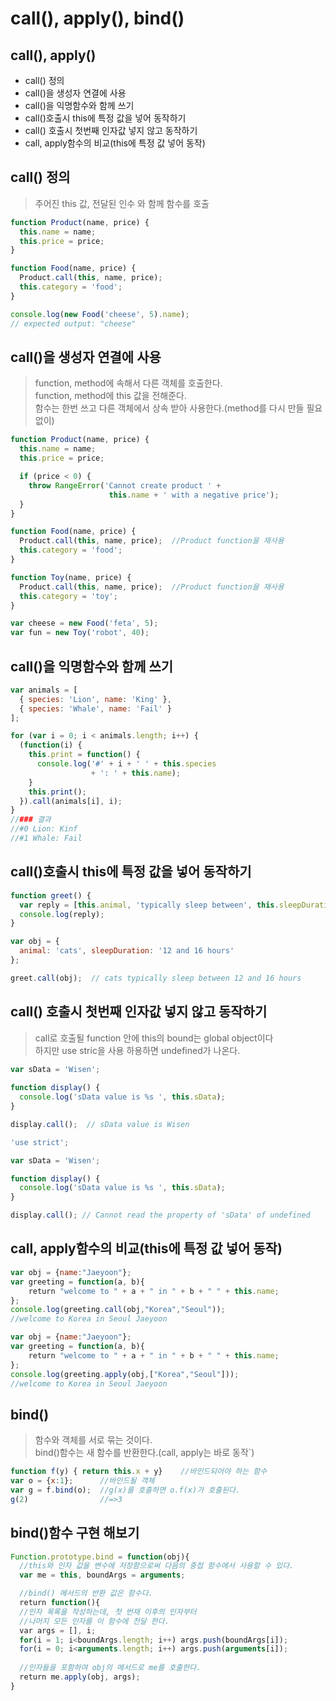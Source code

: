 # call(), apply(), bind()


## call(), apply()
* call() 정의
* call()을 생성자 연결에 사용
* call()을 익명함수와 함께 쓰기 
* call()호출시 this에 특정 값을 넣어 동작하기
* call() 호출시 첫번째 인자값 넣지 않고 동작하기 
* call, apply함수의 비교(this에 특정 값 넣어 동작)



## call() 정의
> 주어진 this 값, 전달된 인수 와 함께 함수를 호출

```js
function Product(name, price) {
  this.name = name;
  this.price = price;
}

function Food(name, price) {
  Product.call(this, name, price);
  this.category = 'food';
}

console.log(new Food('cheese', 5).name);
// expected output: "cheese"
```

## call()을 생성자 연결에 사용
> function, method에 속해서 다른 객체를 호출한다.  
> function, method에 this 값을 전해준다.  
함수는 한번 쓰고 다른 객체에서 상속 받아 사용한다.(method를 다시 만들 필요 없이)
``` js
function Product(name, price) {
  this.name = name;
  this.price = price;

  if (price < 0) {
    throw RangeError('Cannot create product ' +
                      this.name + ' with a negative price');
  }
}

function Food(name, price) {
  Product.call(this, name, price);  //Product function을 재사용
  this.category = 'food';
}

function Toy(name, price) {
  Product.call(this, name, price);  //Product function을 재사용
  this.category = 'toy';
}

var cheese = new Food('feta', 5);
var fun = new Toy('robot', 40);
```


## call()을 익명함수와 함께 쓰기 
```js
var animals = [
  { species: 'Lion', name: 'King' },
  { species: 'Whale', name: 'Fail' }
];

for (var i = 0; i < animals.length; i++) {
  (function(i) {
    this.print = function() {
      console.log('#' + i + ' ' + this.species
                  + ': ' + this.name);
    }
    this.print();
  }).call(animals[i], i);
}
//### 결과 
//#0 Lion: Kinf
//#1 Whale: Fail
```

## call()호출시 this에 특정 값을 넣어 동작하기
> 

```js
function greet() {
  var reply = [this.animal, 'typically sleep between', this.sleepDuration].join(' ');
  console.log(reply);
}

var obj = {
  animal: 'cats', sleepDuration: '12 and 16 hours'
};

greet.call(obj);  // cats typically sleep between 12 and 16 hours
```

## call() 호출시 첫번째 인자값 넣지 않고 동작하기 
> call로 호출될 function 안에 this의 bound는 global object이다  
> 하지만 use stric을 사용 하용하면 undefined가 나온다. 
```js
var sData = 'Wisen';
            
function display() {
  console.log('sData value is %s ', this.sData);
}

display.call();  // sData value is Wisen 

``` 

```js            
'use strict';

var sData = 'Wisen';

function display() {
  console.log('sData value is %s ', this.sData);
}

display.call(); // Cannot read the property of 'sData' of undefined            
```

## call, apply함수의 비교(this에 특정 값 넣어 동작)
```js
var obj = {name:"Jaeyoon"};
var greeting = function(a, b){
    return "welcome to " + a + " in " + b + " " + this.name;
};
console.log(greeting.call(obj,"Korea","Seoul"));	
//welcome to Korea in Seoul Jaeyoon

var obj = {name:"Jaeyoon"};
var greeting = function(a, b){
    return "welcome to " + a + " in " + b + " " + this.name;
};
console.log(greeting.apply(obj,["Korea","Seoul"]));		
//welcome to Korea in Seoul Jaeyoon
```






## bind()
> 함수와 객체를 서로 묶는 것이다.  
> bind()함수는 새 함수를 반환한다.(call, apply는 바로 동작`)
```js
function f(y) { return this.x + y}    //바인드되어야 하는 함수
var o = {x:1};      //바인드될 객체
var g = f.bind(o);  //g(x)를 호출하면 o.f(x)가 호출된다.
g(2)                //=>3
```

## bind()함수 구현 해보기 
```js
Function.prototype.bind = function(obj){
  //this와 인자 값을 변수에 저장함으로써 다음의 중첩 함수에서 사용할 수 있다.
  var me = this, boundArgs = arguments;

  //bind() 메서드의 반환 값은 함수다.
  return function(){
  //인자 목록을 작성하는데, 첫 번재 이후의 인자부터
  //나머지 모든 인자를 이 함수에 전달 한다.
  var args = [], i;
  for(i = 1; i<boundArgs.length; i++) args.push(boundArgs[i]);
  for(i = 0; i<arguments.length; i++) args.push(arguments[i]);
  
  //인자들을 포함하여 obj의 메서드로 me를 호출한다.
  return me.apply(obj, args);
}
```